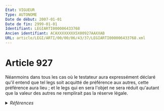 ```yaml
---
État: VIGUEUR
Type: AUTONOME
Date de début: 2007-01-01
Date de fin: 2999-01-01
Identifiant: LEGIARTI000006433768
Ancien identifiant: ACAXXXXXXXX5X00927AAXXAB
URL: article/LEGI/ARTI/00/00/06/43/37/LEGIARTI000006433768.xml
---
```


<h1>Article 927</h1>

Néanmoins dans tous les cas où le testateur aura expressément déclaré qu'il
entend que tel legs soit acquitté de préférence aux autres, cette préférence
aura lieu ; et le legs qui en sera l'objet ne sera réduit qu'autant que la
valeur des autres ne remplirait pas la réserve légale.


<details>
  <summary><em>Références</em></summary>

  <h2>Articles faisant référence à l'article</h2>
  
  <ul>
    <li>
      <a href="https://legal.tricoteuses.fr//redirection/LEGIARTI000006284843?vers=git&vers=legifrance">LOI n° 2006-728 du 23 juin 2006 portant réforme des successions et des libéralités - article 9 ENTIEREMENT_MODIF</a> MODIFICATION cible
    </li>
    <li>
      <a href="https://legal.tricoteuses.fr//redirection/LEGIARTI000006284845?vers=git&vers=legifrance">LOI n° 2006-728 du 23 juin 2006 portant réforme des successions et des libéralités - article 11 ENTIEREMENT_MODIF</a> MODIFICATION cible
    </li>
  </ul>
  
  <h2>Références faites par l'article</h2>
  
  <ul>
    <li>
      2006-06-23 MODIFICATION source <a href="https://legal.tricoteuses.fr//redirection/LEGIARTI000006284845?vers=git&vers=legifrance">LOI n° 2006-728 du 23 juin 2006 portant réforme des successions et des libéralités - article 11 ENTIEREMENT_MODIF</a>
    </li>
    <li>
      2006-06-23 MODIFICATION source <a href="https://legal.tricoteuses.fr//redirection/LEGIARTI000006284843?vers=git&vers=legifrance">LOI n° 2006-728 du 23 juin 2006 portant réforme des successions et des libéralités - article 9 ENTIEREMENT_MODIF</a>
    </li>
    <li>
      2999-01-01 CITATION cible <a href="https://legal.tricoteuses.fr//redirection/LEGIARTI000006434633?vers=git&vers=legifrance">Code civil - article 1009 AUTONOME VIGUEUR, en vigueur depuis le 2007-01-01</a>
    </li>
    <li>
      2999-01-01 CITATION cible <a href="https://legal.tricoteuses.fr//redirection/LEGIARTI000006422682?vers=git&vers=legifrance">Code civil - article 207-1 AUTONOME ABROGE, en vigueur du 1972-08-01 au 2002-07-01</a>
    </li>
    <li>
      2999-01-01 CITATION cible <a href="https://legal.tricoteuses.fr//redirection/LEGIARTI000006424076?vers=git&vers=legifrance">Code civil - article 280 AUTONOME VIGUEUR, en vigueur depuis le 2005-01-01</a>
    </li>
    <li>
      2999-01-01 CITATION cible <a href="https://legal.tricoteuses.fr//redirection/LEGIARTI000020616252?vers=git&vers=legifrance">Code civil - article 758 AUTONOME VIGUEUR, en vigueur depuis le 2009-05-14</a>
    </li>
    <li>
      2999-01-01 CITATION cible <a href="https://legal.tricoteuses.fr//redirection/LEGIARTI000020616249?vers=git&vers=legifrance">Code civil - article 767 AUTONOME VIGUEUR, en vigueur depuis le 2009-05-14</a>
    </li>
    <li>
      CODIFICATION source Loi 1803-05-03
    </li>
  </ul>
</details>
